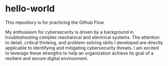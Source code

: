 # hello-world
This repository is for practicing the Github Flow.

My enthusiasm for cybersecurity is driven by a background in troubleshooting complex mechanical and electrical systems. The attention to detail, critical thinking, and problem-solving skills I developed are directly applicable to identifying and mitigating cybersecurity threats. I am excited to leverage these strengths to help an organization achieve its goal of a resilient and secure digital environment.
